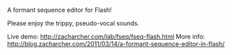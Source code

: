 A formant sequence editor for Flash!

Please enjoy the trippy, pseudo-vocal sounds.

Live demo: http://zacharcher.com/lab/fseq/fseq-flash.html More info: http://blog.zacharcher.com/2011/03/14/a-formant-sequence-editor-in-flash/
